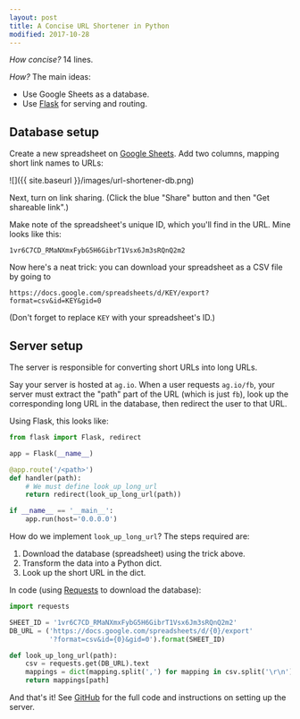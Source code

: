 ```yaml
---
layout: post
title: A Concise URL Shortener in Python
modified: 2017-10-28
---
```


*How concise?* 14 lines.

*How?* The main ideas:
* Use Google Sheets as a database.
* Use [Flask](http://flask.pocoo.org) for serving and routing.

## Database setup

Create a new spreadsheet on [Google Sheets](http://sheets.google.com).
Add two columns, mapping short link names to URLs:

![]({{ site.baseurl }}/images/url-shortener-db.png)

Next, turn on link sharing. (Click the blue "Share" button and then "Get shareable link".)

Make note of the spreadsheet's unique ID, which you'll find in the URL.
Mine looks like this:

```
1vr6C7CD_RMaNXmxFybG5H6GibrT1Vsx6Jm3sRQnQ2m2
```

Now here's a neat trick: you can download your spreadsheet as a CSV file by going to

```
https://docs.google.com/spreadsheets/d/KEY/export?format=csv&id=KEY&gid=0
```

(Don't forget to replace `KEY` with your spreadsheet's ID.)

## Server setup

The server is responsible for converting short URLs into long URLs.

Say your server is hosted at `ag.io`.
When a user requests `ag.io/fb`, your server must extract the "path" part of the URL (which is just `fb`),
look up the corresponding long URL in the database,
then redirect the user to that URL.

Using Flask, this looks like:

```python
from flask import Flask, redirect

app = Flask(__name__)

@app.route('/<path>')
def handler(path):
    # We must define look_up_long_url
    return redirect(look_up_long_url(path))

if __name__ == '__main__':
    app.run(host='0.0.0.0')
```

<!-- Note that we use Flask's [`redirect`](http://flask.pocoo.org/docs/api/#flask.redirect) to redirect the user's browser the long URL. -->

How do we implement `look_up_long_url`? The steps required are:

1. Download the database (spreadsheet) using the trick above.
2. Transform the data into a Python dict.
3. Look up the short URL in the dict.

In code (using [Requests](http://docs.python-requests.org/) to download the database):

```python
import requests

SHEET_ID = '1vr6C7CD_RMaNXmxFybG5H6GibrT1Vsx6Jm3sRQnQ2m2'
DB_URL = ('https://docs.google.com/spreadsheets/d/{0}/export'
          '?format=csv&id={0}&gid=0').format(SHEET_ID)

def look_up_long_url(path):
    csv = requests.get(DB_URL).text
    mappings = dict(mapping.split(',') for mapping in csv.split('\r\n'))
    return mappings[path]
```

And that's it! See [GitHub](https://github.com/guoguo12/gsheets-url-shortener) for the full code and instructions on setting up the server.
